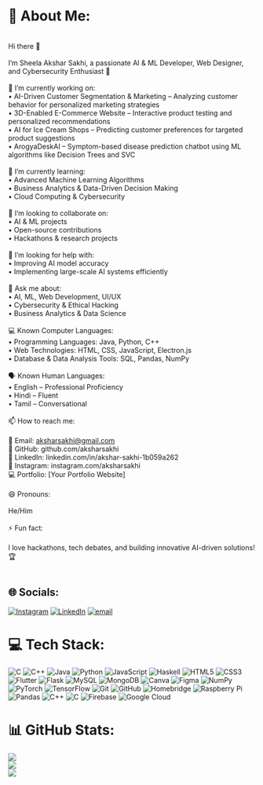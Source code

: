 # 💫 About Me:
<br>Hi there 👋<br><br>I’m Sheela Akshar Sakhi, a passionate AI & ML Developer, Web Designer, and Cybersecurity Enthusiast 🚀<br><br>🔭 I’m currently working on:<br>	•	AI-Driven Customer Segmentation & Marketing – Analyzing customer behavior for personalized marketing strategies<br>	•	3D-Enabled E-Commerce Website – Interactive product testing and personalized recommendations<br>	•	AI for Ice Cream Shops – Predicting customer preferences for targeted product suggestions<br>	•	ArogyaDeskAI – Symptom-based disease prediction chatbot using ML algorithms like Decision Trees and SVC<br><br>🌱 I’m currently learning:<br>	•	Advanced Machine Learning Algorithms<br>	•	Business Analytics & Data-Driven Decision Making<br>	•	Cloud Computing & Cybersecurity<br><br>👯 I’m looking to collaborate on:<br>	•	AI & ML projects<br>	•	Open-source contributions<br>	•	Hackathons & research projects<br><br>🤔 I’m looking for help with:<br>	•	Improving AI model accuracy<br>	•	Implementing large-scale AI systems efficiently<br><br>💬 Ask me about:<br>	•	AI, ML, Web Development, UI/UX<br>	•	Cybersecurity & Ethical Hacking<br>	•	Business Analytics & Data Science<br><br>💻 Known Computer Languages:<br>	•	Programming Languages: Java, Python, C++<br>	•	Web Technologies: HTML, CSS, JavaScript, Electron.js<br>	•	Database & Data Analysis Tools: SQL, Pandas, NumPy<br><br>🗣️ Known Human Languages:<br>	•	English – Professional Proficiency<br>	•	Hindi – Fluent<br>	•	Tamil – Conversational<br><br>📫 How to reach me:<br><br>📩 Email: aksharsakhi@gmail.com<br>🔗 GitHub: github.com/aksharsakhi<br>💼 LinkedIn: linkedin.com/in/akshar-sakhi-1b059a262<br>📸 Instagram: instagram.com/aksharsakhi<br>💻 Portfolio: [Your Portfolio Website]<br><br>😄 Pronouns:<br><br>He/Him<br><br>⚡ Fun fact:<br><br>I love hackathons, tech debates, and building innovative AI-driven solutions! 🏆<br><br>


## 🌐 Socials:
[![Instagram](https://img.shields.io/badge/Instagram-%23E4405F.svg?logo=Instagram&logoColor=white)](https://instagram.com/instagram.com/aksharsakhi) [![LinkedIn](https://img.shields.io/badge/LinkedIn-%230077B5.svg?logo=linkedin&logoColor=white)](https://linkedin.com/in/linkedin.com/in/akshar-sakhi-1b059a262) [![email](https://img.shields.io/badge/Email-D14836?logo=gmail&logoColor=white)](mailto:aksharsakhi@gmail.com) 

# 💻 Tech Stack:
![C](https://img.shields.io/badge/c-%2300599C.svg?style=for-the-badge&logo=c&logoColor=white) ![C++](https://img.shields.io/badge/c++-%2300599C.svg?style=for-the-badge&logo=c%2B%2B&logoColor=white) ![Java](https://img.shields.io/badge/java-%23ED8B00.svg?style=for-the-badge&logo=openjdk&logoColor=white) ![Python](https://img.shields.io/badge/python-3670A0?style=for-the-badge&logo=python&logoColor=ffdd54) ![JavaScript](https://img.shields.io/badge/javascript-%23323330.svg?style=for-the-badge&logo=javascript&logoColor=%23F7DF1E) ![Haskell](https://img.shields.io/badge/Haskell-5e5086?style=for-the-badge&logo=haskell&logoColor=white) ![HTML5](https://img.shields.io/badge/html5-%23E34F26.svg?style=for-the-badge&logo=html5&logoColor=white) ![CSS3](https://img.shields.io/badge/css3-%231572B6.svg?style=for-the-badge&logo=css3&logoColor=white) ![Flutter](https://img.shields.io/badge/Flutter-%2302569B.svg?style=for-the-badge&logo=Flutter&logoColor=white) ![Flask](https://img.shields.io/badge/flask-%23000.svg?style=for-the-badge&logo=flask&logoColor=white) ![MySQL](https://img.shields.io/badge/mysql-4479A1.svg?style=for-the-badge&logo=mysql&logoColor=white) ![MongoDB](https://img.shields.io/badge/MongoDB-%234ea94b.svg?style=for-the-badge&logo=mongodb&logoColor=white) ![Canva](https://img.shields.io/badge/Canva-%2300C4CC.svg?style=for-the-badge&logo=Canva&logoColor=white) ![Figma](https://img.shields.io/badge/figma-%23F24E1E.svg?style=for-the-badge&logo=figma&logoColor=white) ![NumPy](https://img.shields.io/badge/numpy-%23013243.svg?style=for-the-badge&logo=numpy&logoColor=white) ![PyTorch](https://img.shields.io/badge/PyTorch-%23EE4C2C.svg?style=for-the-badge&logo=PyTorch&logoColor=white) ![TensorFlow](https://img.shields.io/badge/TensorFlow-%23FF6F00.svg?style=for-the-badge&logo=TensorFlow&logoColor=white) ![Git](https://img.shields.io/badge/git-%23F05033.svg?style=for-the-badge&logo=git&logoColor=white) ![GitHub](https://img.shields.io/badge/github-%23121011.svg?style=for-the-badge&logo=github&logoColor=white) ![Homebridge](https://img.shields.io/badge/homebridge-%23491F59.svg?style=for-the-badge&logo=homebridge&logoColor=white) ![Raspberry Pi](https://img.shields.io/badge/-Raspberry_Pi-C51A4A?style=for-the-badge&logo=Raspberry-Pi) ![Pandas](https://img.shields.io/badge/pandas-%23150458.svg?style=for-the-badge&logo=pandas&logoColor=white) ![C++](https://img.shields.io/badge/c++-%2300599C.svg?style=for-the-badge&logo=c%2B%2B&logoColor=white) ![C](https://img.shields.io/badge/c-%2300599C.svg?style=for-the-badge&logo=c&logoColor=white) ![Firebase](https://img.shields.io/badge/firebase-%23039BE5.svg?style=for-the-badge&logo=firebase) ![Google Cloud](https://img.shields.io/badge/GoogleCloud-%234285F4.svg?style=for-the-badge&logo=google-cloud&logoColor=white)
# 📊 GitHub Stats:
![](https://github-readme-stats.vercel.app/api?username=aksharsakhi&theme=dark&hide_border=false&include_all_commits=false&count_private=false)<br/>
![](https://nirzak-streak-stats.vercel.app/?user=aksharsakhi&theme=dark&hide_border=false)<br/>
![](https://github-readme-stats.vercel.app/api/top-langs/?username=aksharsakhi&theme=dark&hide_border=false&include_all_commits=false&count_private=false&layout=compact)

<!-- Proudly created with GPRM ( https://gprm.itsvg.in ) -->
